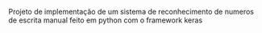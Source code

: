 Projeto de implementação de um sistema de reconhecimento de numeros de escrita manual feito em python com o framework keras
